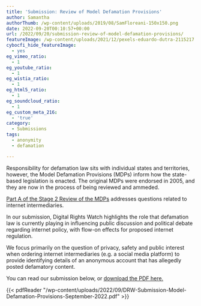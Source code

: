 ```yaml
---
title: 'Submission: Review of Model Defamation Provisions'
author: Samantha
authorThumb: /wp-content/uploads/2019/08/SamFloreani-150x150.png
date: 2022-09-20T00:10:57+00:00
url: /2022/09/20/submission-review-of-model-defamation-provisions/
featureImage: /wp-content/uploads/2021/12/pexels-eduardo-dutra-2115217.jpg
cybocfi_hide_featureImage:
  - yes
eg_vimeo_ratio:
  - 1
eg_youtube_ratio:
  - 1
eg_wistia_ratio:
  - 1
eg_html5_ratio:
  - 1
eg_soundcloud_ratio:
  - 1
eg_custom_meta_216:
  - 'true'
category:
  - Submissions
tags:
  - anonymity
  - defamation

---
```

Responsibility for defamation law sits with individual states and territories, however, the Model Defamation Provisions (MDPs) inform how the state-based legislation is enacted. The original MDPs were endorsed in 2005, and they are now in the process of being reviewed and ammeded.

<span style="text-decoration: underline;"><a href="https://www.justice.nsw.gov.au/justicepolicy/Pages/lpclrd/lpclrd_consultation/review-model-defamation-provisions.aspx">Part A of the Stage 2 Review of the MDPs</a></span> addresses questions related to internet intermediaries.

In our submission, Digital Rights Watch highlights the role that defamation law is currently playing in influencing public discussion and political debate regarding internet policy, with flow-on effects for proposed internet regulation.

We focus primarily on the question of privacy, safety and public interest when ordering internet intermediaries (e.g. a social media platform) to provide identifying details of an anonymous account that has allegedly posted defamatory content.

You can read our submission below, or <span style="text-decoration: underline;"><a href="/wp-content/uploads/2022/09/DRW-Submission-Model-Defamation-Provisions-September-2022.pdf">download the PDF here</a>.</span>

{{< pdfReader "/wp-content/uploads/2022/09/DRW-Submission-Model-Defamation-Provisions-September-2022.pdf" >}}
